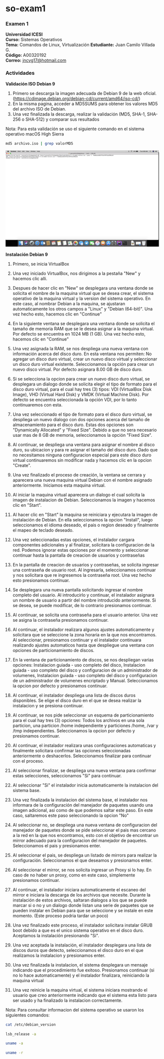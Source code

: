 # so-exam1
### Examen 1
**Universidad ICESI**  
**Curso:** Sistemas Operativos  
**Tema:** Comandos de Linux, Virtualización
**Estudiante:** Juan Camilo Villada G.  
**Código:** A00320192  
**Correo:** jncvg17@hotmail.com

### Actividades

**Validación ISO Debian 9**
1. Primero se descarga la imagen adecuada de Debian 9 de la web oficial. (https://cdimage.debian.org/debian-cd/current/amd64/iso-cd/)
2. En la misma pagina, acceder a MD5SUMS para obtener los valores MD5 del archivo ISO de Debian.
3. Una vez finalizada la descarga, realizar la validación (MD5, SHA-1, SHA-256 o SHA-512) y comparar sus resultados

Nota: Para esta validación se uso el siguiente comando en el sistema operativo macOS High Sierra

``` sh
md5 archivo.iso | grep valorMD5
```

![alt text](https://raw.githubusercontent.com/JnCV17/so-exam1/master/A00320192/screenshots/ScreenshotValidacion.png)

**Instalación Debian 9**

1. Primero, se inicia VirtualBox

2. Una vez iniciado VirtualBox, nos dirigimos a la pestaña "New" y hacemos clic alli.

3. Despues de hacer clic en "New" se desplegara una ventana donde se solicita el nombre de la maquina virtual que se desea crear, el sistema operativo de la maquina virtual y la version del sistema operativo. En este caso, al nombrar Debian a la maquina, se ajustaran automaticamente los otros campos a "Linux" y "Debian (64-bit)". Una vez hecho esto, hacemos clic en "Continue"

4. En la siguiente ventana se desplegara una ventana donde se solicita el tamaño de memoria RAM que se le desea asignar a la maquina virtual. Por defecto se encuentra en 1024 MB (1 GB). Una vez hecho esto, hacemos clic en "Continue"

5. Una vez asignada la RAM, se nos despliega una nueva ventana con información acerca del disco duro. En esta ventana nos permiten: No agregar un disco duro virtual, crear un nuevo disco virtual y seleccionar un disco duro virtual existente. Seleccionamos la opción para crear un nuevo disco virtual. Por defecto asignara 8.00 GB de disco duro.

6. Si se selecciona la opcion para crear un nuevo disco duro virtual, se desplegara un dialogo donde se solicita elegir el tipo de formato para el disco duro virtual, para el cual hay tres (3) tipos: VDI (VirtualBox Disk Image), VHD (Virtual Hard Disk) y VMDK (Virtual Machine Disk). Por defecto se encuentra seleccionada la opción VDI, por lo tanto continuaremos con esta.

7. Una vez seleccionado el tipo de formato para el disco duro virtual, se despliega un nuevo dialogo con dos opciones acerca del tamaño de almacenamiento para el disco duro. Estas dos opciones son "Dynamically Allocated" y "Fixed Size". Debido a que no sera necesario usar mas de 8 GB de memoria, seleccionamos la opción "Fixed Size".

8. Al continuar, se despliega una ventana para asignar el nombre al disco duro, su ubicacion y para re asignar el tamaño del disco duro. Dado que no necesitamos ninguna configuracion especial para este disco duro virtual continuaremos sin modificar nada y hacemos clic en la opcion "Create".

9. Una vez finalizado el proceso de creación, la ventana se cerrara y aparecera una nueva maquina virtual Debian con el nombre asignado anteriormente. Iniciamos esta maquina virtual.

10. Al iniciar la maquina virtual aparecera un dialogo el cual solicita la imagen de instalacion de Debian. Seleccionamos la imagen y hacemos clic en "Start".

11. Al hacer clic en "Start" la maquina se reiniciara y ejecutara la imagen de instalación de Debian. En ella seleccionamos la opcion "Install", luego seleccionamos el idioma deseado, el pais o region deseado y finalmente el mapeo de teclado deseado.
12. Una vez seleccionadas estas opciones, el instalador cargara componentes adicionales y al finalizar, solicitara la configuracion de la red. Podemos ignorar estas opciones por el momento y seleccionar continuar hasta la pantalla de creacion de usuarios y contraseñas

13. En la pantalla de creacion de usuarios y contraseñas, se solicita ingresar una contraseña de usuario root. Al ingresarla, seleccionamos continuar y nos solicitara que re ingresemos la contraseña root. Una vez hecho esto presionamos continuar.
14. Se desplegara una nueva pantalla solicitando ingresar el nombre completo del usuario. Al introducirlo y continuar, el instalador asignara un nombre de usuario a partir del nombre introducido anteriormente. Si se desea, se puede modificar, de lo contrario presionamos continuar.

15. Al continuar, se solicita una contraseña para el usuario anterior. Una vez se asigna la contraseña presionamos continuar.

16. Al continuar, el instalador realizara algunos ajustes automaticamente y solicitara que se seleccione la zona horaria en la que nos encontramos. Al seleccionar, presionamos continuar y el instalador continuara realizando ajustes automaticos hasta que despliegue una ventana con opciones de particionamiento de discos.

17. En la ventana de particionamiento de discos, se nos despliegan varias opciones: Instalacion guiada - uso completo del disco, Instalacion guiada - uso completo del disco y configuracion de un administrador de volumenes, Instalacion guiada - uso completo del disco y configuracion de un administrador de volumenes encriptado y Manual. Seleccionamos la opcion por defecto y presionamos continuar.

18. Al continuar, el instalador despliega una lista de discos duros disponibles. Se elige el disco duro en el que se desea realizar la instalacion y se presiona continuar.

19. Al continuar, se nos pide seleccionar un esquema de particionamiento para el cual hay tres (3) opciones: Todos los archivos en una sola particion, una particion /home independiente y particiones /home, /var y /tmp independientes. Seleccionamos la opcion por defecto y presionamos continuar.

20. Al continuar, el instalador realizara unas configuraciones automaticas y finalmente solicitara confirmar las opciones seleccionadas anteriormente o deshacerlos. Seleccionamos finalizar para continuar con el proceso.

21. Al seleccionar finalizar, se despliega una nueva ventana para confirmar estas selecciones, seleccionamos "Si" para continuar.

22. Al seleccionar "Si" el instalador inicia automaticamente la instalacion del sistema base.

23. Una vez finalizada la instalacion del sistema base, el instalador nos informara de la configuración del manejador de paquetes usando una imagen adicional, asi como de que podemos saltar este paso. En este caso, saltaremos este paso seleccionando la opcion "No"

24. Al seleccionar no, se despliega una nueva ventana de configuracion del manejador de paquetes donde se pide seleccionar el pais mas cercano a la red en la que nos encontramos, esto con el objetivo de encontrar un mirror adecuado para la configuracion del manejador de paquetes. Seleccionamos el pais y presionamos enter.

25. Al seleccionar el pais, se despliega un listado de mirrors para realizar la configuración. Seleccionamos el que deseamos y presionamos enter.

26. Al seleccionar el mirror, se nos solicita ingresar un Proxy si lo hay. En caso de no haber un proxy, como en este caso, simplemente presionamos continuar.

27. Al continuar, el instalador iniciara automaticamente el escaneo del mirror e iniciara la descarga de los archivos que necesite. Durante la instalación de estos archivos, saltaran dialogos a los que se puede marcar si o no y un dialogo donde listan una serie de paquetes que se pueden instalar en Debian para que se seleccione y se instale en este momento. (Este proceso podria tardar un poco)

28. Una vez finalizado este proceso, el instalador solicitara instalar GRUB boot debido a que es el unico sistema operativo en el disco duro. Aceptamos la instalación presionando "Si".

29. Una vez aceptada la instalación, el instalador desplegara una lista de discos duros que detecto, seleccionamos el disco duro en el que realizamos la instalacion y presionamos enter.

30. Una vez finalizada la instalacion, el sistema desplegara un mensaje indicando que el procedimiento fue exitoso. Presionamos continuar (si no lo hace automaticamente) y el instalador finalizara, reiniciando la maquina virtual

31. Una vez reinicie la maquina virtual, el sistema iniciara mostrando el usuario que creo anteriormente indicando que el sistema esta listo para ser usado y ha finalizado la instalacion correctamente.

Nota: Para consultar informacion del sistema operativo se usaron los siguientes comandos:

``` sh
cat /etc/debian_version
```

``` sh
lsb_release -a
```

``` sh
uname -a
```

``` sh
uname -r
```


